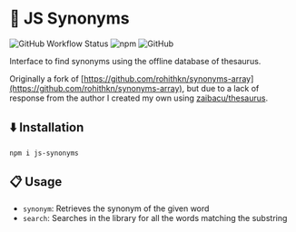 # 📙 JS Synonyms

![GitHub Workflow Status](https://img.shields.io/github/workflow/status/survivorbat/js-synonyms/deploy)
![npm](https://img.shields.io/npm/dt/js-synonyms)
![GitHub](https://img.shields.io/github/license/survivorbat/js-synonyms)

Interface to find synonyms using the offline database of thesaurus.

Originally a fork of [https://github.com/rohithkn/synonyms-array](https://github.com/rohithkn/synonyms-array), but due to a lack
of response from the author I created my own using [zaibacu/thesaurus](https://github.com/zaibacu/thesaurus).

## ⬇️ Installation

`npm i js-synonyms`

## 📋 Usage

- `synonym`: Retrieves the synonym of the given word
- `search`: Searches in the library for all the words matching the substring
